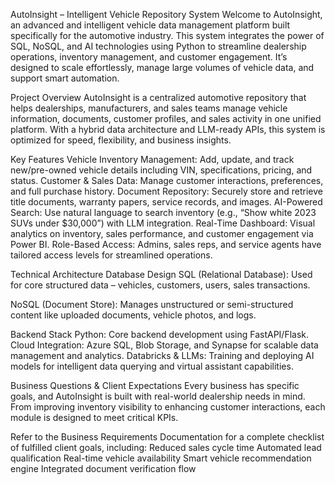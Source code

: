 AutoInsight – Intelligent Vehicle Repository System
Welcome to AutoInsight, an advanced and intelligent vehicle data management platform built specifically for the automotive industry. This system integrates the power of SQL, NoSQL, and AI technologies using Python to streamline dealership operations, inventory management, and customer engagement. It’s designed to scale effortlessly, manage large volumes of vehicle data, and support smart automation.

Project Overview
AutoInsight is a centralized automotive repository that helps dealerships, manufacturers, and sales teams manage vehicle information, documents, customer profiles, and sales activity in one unified platform. With a hybrid data architecture and LLM-ready APIs, this system is optimized for speed, flexibility, and business insights.

Key Features
Vehicle Inventory Management: Add, update, and track new/pre-owned vehicle details including VIN, specifications, pricing, and status.
Customer & Sales Data: Manage customer interactions, preferences, and full purchase history.
Document Repository: Securely store and retrieve title documents, warranty papers, service records, and images.
AI-Powered Search: Use natural language to search inventory (e.g., “Show white 2023 SUVs under $30,000”) with LLM integration.
Real-Time Dashboard: Visual analytics on inventory, sales performance, and customer engagement via Power BI.
Role-Based Access: Admins, sales reps, and service agents have tailored access levels for streamlined operations.

Technical Architecture
Database Design
SQL (Relational Database): Used for core structured data – vehicles, customers, users, sales transactions.

NoSQL (Document Store): Manages unstructured or semi-structured content like uploaded documents, vehicle photos, and logs.

Backend Stack
Python: Core backend development using FastAPI/Flask.
Cloud Integration: Azure SQL, Blob Storage, and Synapse for scalable data management and analytics.
Databricks & LLMs: Training and deploying AI models for intelligent data querying and virtual assistant capabilities.

Business Questions & Client Expectations
Every business has specific goals, and AutoInsight is built with real-world dealership needs in mind. From improving inventory visibility to enhancing customer interactions, each module is designed to meet critical KPIs.

Refer to the Business Requirements Documentation for a complete checklist of fulfilled client goals, including:
Reduced sales cycle time
Automated lead qualification
Real-time vehicle availability
Smart vehicle recommendation engine
Integrated document verification flow

